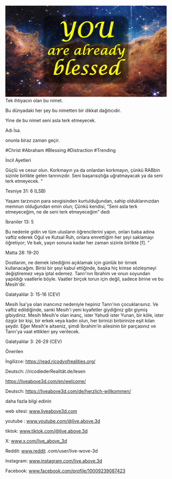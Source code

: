 ![Video cover image](../cover.jpg)
Tek ihtiyacın olan bu nimet.

Bu dünyadaki her şey bu nimetten bir dikkat dağıtıcıdır.

Yine de bu nimet seni asla terk etmeyecek.

Adı İsa.

onunla biraz zaman geçir.


#Christ #Abraham #Blessing #Distraction #Trending


İncil Ayetleri

Güçlü ve cesur olun. Korkmayın ya da onlardan korkmayın, çünkü RABbin sizinle birlikte gelen tanrınızdır. Seni başarısızlığa uğratmayacak ya da seni terk etmeyecek. "

Tesniye 31: 6 (LSB)


Yaşam tarzınızın para sevgisinden kurtulduğundan, sahip olduklarınızdan memnun olduğundan emin olun; Çünkü kendisi, “Seni asla terk etmeyeceğim, ne de seni terk etmeyeceğim” dedi

İbraniler 13: 5

Bu nedenle gidin ve tüm ulusların öğrencilerini yapın, onları baba adına vaftiz ederek Oğul ve Kutsal Ruh, onlara emrettiğim her şeyi saklamayı öğretiyor; Ve bak, yaşın sonuna kadar her zaman sizinle birlikte [f]. ”

Matta 28: 19-20

Dostlarım, ne demek istediğimi açıklamak için günlük bir örnek kullanacağım. Birisi bir şeyi kabul ettiğinde, başka hiç kimse sözleşmeyi değiştiremez veya iptal edemez. Tanrı'nın İbrahim ve onun soyundan yapıldığı vaatlerle böyle. Vaatler birçok torun için değil, sadece birine ve bu Mesih'dir.

Galatyalılar 3: 15-16 (CEV)

Mesih İsa'ya olan inancınız nedeniyle hepiniz Tanrı'nın çocuklarısınız. Ve vaftiz edildiğinde, sanki Mesih'i yeni kıyafetler giydiğiniz gibi giymiş gibiydiniz. Mesih Mesih'e olan inanç, ister Yahudi ister Yunan, bir köle, ister özgür bir kişi, bir erkek veya kadın olun, her birinizi birbirinize eşit kılan şeydir. Eğer Mesih'e aitseniz, şimdi İbrahim'in ailesinin bir parçasınız ve Tanrı'ya vaat ettikleri şey verilecek.

Galatyalılar 3: 26-29 (CEV)


Önerilen

İngilizce: https://read.ricodyofrealities.org/

Deutsch: //ricodiederRealität.de/lesen

https://liveabove3d.com/en/welcome/

Deutsch: https://liveabove3d.com/de/herzlich-willkommen/


daha fazla bilgi edinin

web sitesi: www.liveabove3d.com

youtube : www.youtube.com/@live.above.3d

tiktok: www.tiktok.com/@live.above.3d

X: www.x.com/live_above_3d

Reddit: www.reddit .com/user/live-wove-3d

Instagram: www.instagram.com/live.above.3d

Facebook: www.facebook.com/profile/10009239087423